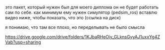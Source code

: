 это пакет, который нужен был для моего диплома
он не будет работать сам по себе. как минимум ему нужен симулятор (pedsim_ros)
вставлю видео ниже, чтобы показать, что это (ссылка на диск)

я понимаю, что там все плохо, но переделывать не было смысла


https://drive.google.com/drive/folders/1KJbaRHeOiy_GLknsGyyAJ1uxxYg4ZVab?usp=sharing






